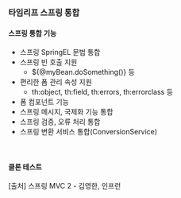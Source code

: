 ### 타임리프 스프링 통합
#### 스프링 통합 기능
- 스프링 SpringEL 문법 통합
- 스프링 빈 호출 지원
  - ${@myBean.doSomething()} 등
- 편리한 폼 관리 속성 지원
  - th:object, th:field, th:errors, th:errorclass 등
- 폼 컴포넌트 기능
- 스프링 메시지, 국제화 기능 통합
- 스프링 검증, 오류 처리 통합
- 스프링 변환 서비스 통합(ConversionService)
<br>

#### 클론 테스트

>
[출처] 스프링 MVC 2 - 김영한, 인프런
